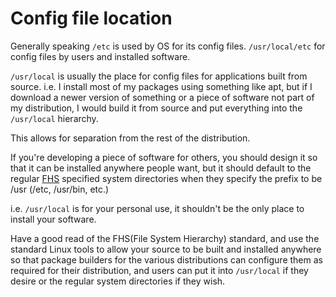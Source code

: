 # Config file location

Generally speaking `/etc` is used by OS for its config files.
`/usr/local/etc` for config files by users and installed software.

`/usr/local` is usually the place for config files for applications built from source.
i.e. I install most of my packages using something like apt, but if I download a newer version of something or a piece of software not part of my distribution, I would build it from source and put everything into the `/usr/local` hierarchy.

This allows for separation from the rest of the distribution.

If you're developing a piece of software for others, you should design it so that it can be installed anywhere people want, but it should default to the regular [FHS](https://www.pathname.com/fhs/pub/fhs-2.3.html) specified system directories when they specify the prefix to be /usr (/etc, /usr/bin, etc.)

i.e. `/usr/local` is for your personal use, it shouldn't be the only place to install your software.

Have a good read of the FHS(File System Hierarchy) standard, and use the standard Linux tools to allow your source to be built and installed anywhere so that package builders for the various distributions can configure them as required for their distribution, and users can put it into `/usr/local` if they desire or the regular system directories if they wish.
